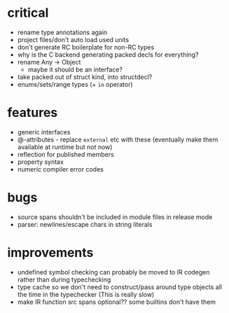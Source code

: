 # critical
* rename type annotations again
* project files/don't auto load used units
* don't generate RC boilerplate for non-RC types
* why is the C backend generating packed decls for everything?
* rename Any -> Object
  * maybe it should be an interface?
* take packed out of struct kind, into structdecl?
* enums/sets/range types (+ `in` operator)

# features
* generic interfaces
* @-attributes - replace `external` etc with these (eventually make them available at runtime but not now)
* reflection for published members
* property syntax
* numeric compiler error codes

# bugs
* source spans shouldn't be included in module files in release mode
* parser: newlines/escape chars in string literals

# improvements
* undefined symbol checking can probably be moved to IR codegen rather than during typechecking 
* type cache so we don't need to construct/pass around type objects all the time in the typechecker (This is really slow)
* make IR function src spans optional?? some builtins don't have them
